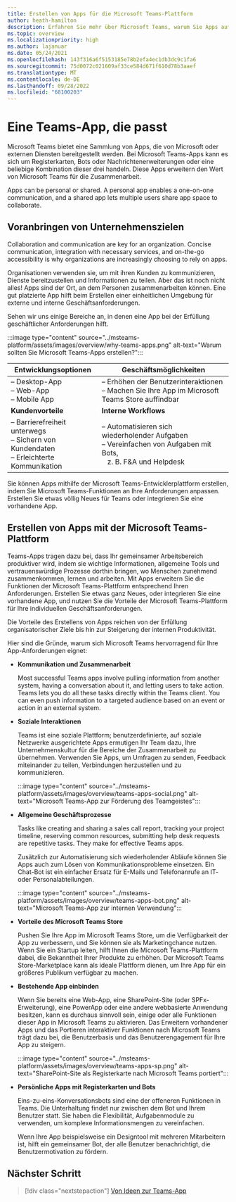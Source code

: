 ```yaml
---
title: Erstellen von Apps für die Microsoft Teams-Plattform
author: heath-hamilton
description: Erfahren Sie mehr über Microsoft Teams, warum Sie Apps auf der Teams-Plattform erstellen sollten und wie die Teams-App den Geschäftsanforderungen entspricht.
ms.topic: overview
ms.localizationpriority: high
ms.author: lajanuar
ms.date: 05/24/2021
ms.openlocfilehash: 143f316a6f5153185e78b2efa4ec1db3dc9c1fa6
ms.sourcegitcommit: 75d0072c021609af33ce584d671f610d78b3aaef
ms.translationtype: MT
ms.contentlocale: de-DE
ms.lasthandoff: 09/28/2022
ms.locfileid: "68100203"
---
```

# <a name="teams-app-that-fits"></a>Eine Teams-App, die passt

Microsoft Teams bietet eine Sammlung von Apps, die von Microsoft oder externen Diensten bereitgestellt werden. Bei Microsoft Teams-Apps kann es sich um Registerkarten, Bots oder Nachrichtenerweiterungen oder eine beliebige Kombination dieser drei handeln. Diese Apps erweitern den Wert von Microsoft Teams für die Zusammenarbeit.

Apps can be personal or shared. A personal app enables a one-on-one communication, and a shared app lets multiple users share app space to collaborate.

## <a name="driving-organizational-goals"></a>Voranbringen von Unternehmenszielen

Collaboration and communication are key for an organization. Concise communication, integration with necessary services, and on-the-go accessibility is why organizations are increasingly choosing to rely on apps.

Organisationen verwenden sie, um mit ihren Kunden zu kommunizieren, Dienste bereitzustellen und Informationen zu teilen. Aber das ist noch nicht alles! Apps sind der Ort, an dem Personen zusammenarbeiten können. Eine gut platzierte App hilft beim Erstellen einer einheitlichen Umgebung für externe und interne Geschäftsanforderungen.

Sehen wir uns einige Bereiche an, in denen eine App bei der Erfüllung geschäftlicher Anforderungen hilft.

:::image type="content" source="../msteams-platform/assets/images/overview/why-teams-apps.png" alt-text="Warum sollten Sie Microsoft Teams-Apps erstellen?":::

| **Entwicklungsoptionen** | **Geschäftsmöglichkeiten** |
| --- | --- |
| – Desktop-App <br> – Web-App <br> – Mobile App | – Erhöhen der Benutzerinteraktionen <br> – Machen Sie Ihre App im Microsoft Teams Store auffindbar |
| **Kundenvorteile** | **Interne Workflows** |
| – Barrierefreiheit unterwegs <br> – Sichern von Kundendaten <br> – Erleichterte Kommunikation | – Automatisieren sich wiederholender Aufgaben <br> – Vereinfachen von Aufgaben mit Bots, <br> &nbsp;&nbsp; z. B. F&A und Helpdesk |

Sie können Apps mithilfe der Microsoft Teams-Entwicklerplattform erstellen, indem Sie Microsoft Teams-Funktionen an Ihre Anforderungen anpassen. Erstellen Sie etwas völlig Neues für Teams oder integrieren Sie eine vorhandene App.

## <a name="build-apps-with-microsoft-teams-platform"></a>Erstellen von Apps mit der Microsoft Teams-Plattform

Teams-Apps tragen dazu bei, dass Ihr gemeinsamer Arbeitsbereich produktiver wird, indem sie wichtige Informationen, allgemeine Tools und vertrauenswürdige Prozesse dorthin bringen, wo Menschen zunehmend zusammenkommen, lernen und arbeiten. Mit Apps erweitern Sie die Funktionen der Microsoft Teams-Plattform entsprechend Ihren Anforderungen. Erstellen Sie etwas ganz Neues, oder integrieren Sie eine vorhandene App, und nutzen Sie die Vorteile der Microsoft Teams-Plattform für Ihre individuellen Geschäftsanforderungen.

Die Vorteile des Erstellens von Apps reichen von der Erfüllung organisatorischer Ziele bis hin zur Steigerung der internen Produktivität.

Hier sind die Gründe, warum sich Microsoft Teams hervorragend für Ihre App-Anforderungen eignet:

- **Kommunikation und Zusammenarbeit**

    Most successful Teams apps involve pulling information from another system, having a conversation about it, and letting users to take action. Teams lets you do all these tasks directly within the Teams client. You can even push information to a targeted audience based on an event or action in an external system.

- **Soziale Interaktionen**

    Teams ist eine soziale Plattform; benutzerdefinierte, auf soziale Netzwerke ausgerichtete Apps ermutigen Ihr Team dazu, Ihre Unternehmenskultur für die Bereiche der Zusammenarbeit zu übernehmen. Verwenden Sie Apps, um Umfragen zu senden, Feedback miteinander zu teilen, Verbindungen herzustellen und zu kommunizieren.

    :::image type="content" source="../msteams-platform/assets/images/overview/teams-apps-social.png" alt-text="Microsoft Teams-App zur Förderung des Teamgeistes":::

- **Allgemeine Geschäftsprozesse**

    Tasks like creating and sharing a sales call report, tracking your project timeline, reserving common resources, submitting help desk requests are repetitive tasks. They make for effective Teams apps.

    Zusätzlich zur Automatisierung sich wiederholender Abläufe können Sie Apps auch zum Lösen von Kommunikationsprobleme einsetzen. Ein Chat-Bot ist ein einfacher Ersatz für E-Mails und Telefonanrufe an IT- oder Personalabteilungen.

    :::image type="content" source="../msteams-platform/assets/images/overview/teams-apps-bot.png" alt-text="Microsoft Teams-App zur internen Verwendung":::

- **Vorteile des Microsoft Teams Store**

    Pushen Sie Ihre App im Microsoft Teams Store, um die Verfügbarkeit der App zu verbessern, und Sie können sie als Marketingchance nutzen. Wenn Sie ein Startup leiten, hilft Ihnen die Microsoft Teams-Plattform dabei, die Bekanntheit Ihrer Produkte zu erhöhen. Der Microsoft Teams Store-Marketplace kann als ideale Plattform dienen, um Ihre App für ein größeres Publikum verfügbar zu machen.

- **Bestehende App einbinden**

    Wenn Sie bereits eine Web-App, eine SharePoint-Site (oder SPFx-Erweiterung), eine PowerApp oder eine andere webbasierte Anwendung besitzen, kann es durchaus sinnvoll sein, einige oder alle Funktionen dieser App in Microsoft Teams zu aktivieren. Das Erweitern vorhandener Apps und das Portieren interaktiver Funktionen nach Microsoft Teams trägt dazu bei, die Benutzerbasis und das Benutzerengagement für Ihre App zu steigern.

    :::image type="content" source="../msteams-platform/assets/images/overview/teams-apps-sp.png" alt-text="SharePoint-Site als Registerkarte nach Microsoft Teams portiert":::

- **Persönliche Apps mit Registerkarten und Bots**

    Eins-zu-eins-Konversationsbots sind eine der offeneren Funktionen in Teams. Die Unterhaltung findet nur zwischen dem Bot und Ihrem Benutzer statt. Sie haben die Flexibilität, Aufgabenmodule zu verwenden, um komplexe Informationsmengen zu vereinfachen.

    Wenn Ihre App beispielsweise ein Designtool mit mehreren Mitarbeitern ist, hilft ein gemeinsamer Bot, der alle Benutzer benachrichtigt, die Benutzermotivation zu fördern.

## <a name="next-step"></a>Nächster Schritt

> [!div class="nextstepaction"]
> [Von Ideen zur Teams-App](overview-story.md)
